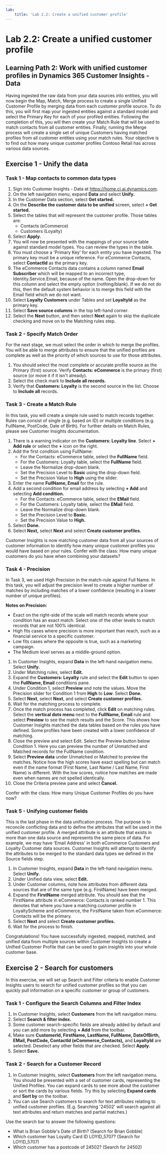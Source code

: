 ```yaml
---
lab:
    title: 'Lab 2.2: Create a unified customer profile'
---
```


# Lab 2.2: Create a unified customer profile

## Learning Path 2: Work with unified customer profiles in Dynamics 365 Customer Insights - Data

Having ingested the raw data from your data sources into entities, you will now begin the Map, Match, Merge process to create a single Unified Customer Profile by merging data from each customer profile source. To do this, you will first map your ingested entities against a standard model and select the Primary Key for each of your profiled entities. Following the completion of this, you will then create your Match Rule that will be used to match contacts from all customer entities. Finally, running the Merge process will create a single set of unique Customers having matched profiles from all customer entities using your match rules. Your objective is to find out how many unique customer profiles Contoso Retail has across various data sources.

## Exercise 1 - Unify the data

### Task 1 - Map contacts to common data types
1. Sign into Customer Insights - Data at https://home.ci.ai.dynamics.com.
2. On the left navigation menu, expand **Data** and select **Unify.**
3. In the Customer Data section, select **Get started.**
4. On the **Describe the customer data to be unified** screen, select **+ Get started.**
5. Select the tables that will represent the customer profile. Those tables are:
   - Contacts (eCommerce)
   - Customers (Loyalty)
6. Select **Apply.**
7. You will now be presented with the mappings of your source table against standard model types. You can review the types in the table.
8. You must choose a 'Primary Key' for each entity you have ingested. The primary key must be a unique reference. For eCommerce Contacts, select **ContactId** as the primary key.
9. The eCommerce Contacts data contains a column named **Email Subscriber** which will be mapped to an incorrect type, Identity.Service.Email, because of the name. Open the drop-down for this column and select the empty option (nothing/blank). If we do not do this, then the default system behavior is to merge this field with the Email field which we do not want.
10. Select **Loyalty Customers** under Tables and set **LoyaltyId** as the primary key.
11. Select **Save source columns** in the top left-hand corner.
12. Select the **Next** button, and then select **Next** again to skip the duplicate checking and move on to the Matching rules step.

### Task 2 - Specify Match Order
For the next stage, we must select the order in which to merge the profiles. You will be able to merge attributes to ensure that the unified profiles are complete as well as the priority of which sources to use for those attributes.
1. You should select the most complete or accurate profile source as the Primary (first) source. Verify **Contacts: eCommerce** is the primary (first) source (or move it if it isn't already).
2. Select the check mark to **Include all records.**
3. Verify that **Customers: Loyalty** is the second source in the list. Choose to **Include all** records.

### Task 3 - Create a Match Rule
In this task, you will create a simple rule used to match records together. Rules can consist of single (e.g. based on ID) or multiple conditions (e.g. FullName, PostCode, Date of Birth). For further details on Match Rules, please see Customer Insights documentation.
1. There is a warning indicator on the **Customers: Loyalty line**. Select **+ Add rule** or select the **+** icon on the right.
2. Add the first condition using FullName:
   - For the Contacts: eCommerce table, select the **FullName** field.
   - For the Customers: Loyalty table, select the **FullName** field.
   - Leave the Normalize drop-down blank.
   - Set the Precision Level to **Basic** using the drop-down field.
   - Set the Precision Value to **High** using the slider.
3. Enter the name **FullName, Email** for the rule.
4. Add a second condition for email address by selecting **+ Add** and selecting **Add condition.**
   - For the Contacts: eCommerce table, select the **EMail** field.
   - For the Customers: Loyalty table, select the **EMail** field.
   - Leave the Normalize drop-down blank.
   - Set the Precision Level to **Basic.**
   - Set the Precision Value to **High.**
5. Select **Done.**
6. Select **Next,** select **Next** and select **Create customer profiles.**

Customer Insights is now matching customer data from all your sources of customer information to identify how many unique customer profiles you would have based on your rules. Confer with the class: How many unique customers do you have when combining your datasets?

### Task 4 - Precision
In Task 3, we used High Precision in the match-rule against Full Name. In this task, you will adjust the precision level to create a higher number of matches by including matches of a lower confidence (resulting in a lower number of unique profiles).

**Notes on Precision:**
- Exact on the right-side of the scale will match records where your condition has an exact match. Select one of the other levels to match records that are not 100% identical.
- High fits cases where precision is more important than reach, such as a financial service to a specific customer.
- Low fits cases where the opposite is true, such as a marketing campaign.
- The Medium level serves as a middle-ground option.

1. In Customer Insights, expand **Data** in the left-hand navigation menu. Select **Unify.**
2. Under Matching rules, select **Edit.**
3. Expand the **Customers: Loyalty** rule and select the **Edit** button to open the **FullName, Email** conditions pane.
4. Under Condition 1, select **Preview** and note the values. Move the Precision slider for Condition 1 from **High** to **Low**. Select **Done.**
5. Select **Next**, select **Next**, and select **Create customer profiles.**
6. Wait for the matching process to complete.
7. Once the match process has completed, click **Edit** on matching rules. Select the **vertical dots menu** next to the **FullName, Email** rule and select **Preview** to see the match results and the Score. This shows how Customer Insights matched the data tables based on the rules you have defined. Some profiles have been created with a lower confidence of matching.
8. Close the preview and select Edit. Select the Preview button below Condition 1. Here you can preview the number of Unmatched and Matched records for the FullName condition.
9. Select **Preview data** under Unmatched or Matched to preview the matches. Notice how the high scores have exact spelling but can match even if the name format (First Name, Last Name / Last Name, First Name) is different. With the low scores, notice how matches are made even when names are not spelled identically.
10. Close the Criteria preview pane and select **Cancel.**

Confer with the class: How many Unique Customer Profiles do you have now?

### Task 5 - Unifying customer fields
This is the last phase in the data unification process. The purpose is to reconcile conflicting data and to define the attributes that will be used in the unified customer profile. A merged attribute is an attribute that exists in more than one data source and represents the same piece of data. For example, we may have ‘Email Address' in both eCommerce Customers and Loyalty Customer data sources. Customer Insights will attempt to identify the attributes to be merged to the standard data types we defined in the Source fields step.

1. In Customer Insights, expand **Data** in the left-hand navigation menu. Select **Unify.**
2. Under Unified data view, select **Edit.**
3. Under Customer columns, note how attributes from different data sources that are of the same type (e.g. FirstName) have been merged.
4. Expand the **FirstName** merged attribute. You should see that the FirstName attribute in eCommerce: Contacts is ranked number 1. This denotes that where you have a matching customer profile in LoyaltyScheme and eCommerce, the FirstName taken from eCommerce: Contacts will be the primary.
9. Select **Next** and select **Create customer profiles.**
10. Wait for the process to finish.

Congratulations! You have successfully ingested, mapped, matched, and unified data from multiple sources within Customer Insights to create a Unified Customer Profile that can be used to gain insights into your whole customer base.

## Exercise 2 - Search for customers
In this exercise, we will set up Search and Filter criteria to enable Customer Insights users to search for unified customer profiles so that you can quickly pull information on a specific customer or group of customers.

### Task 1 - Configure the Search Columns and Filter Index
1. In Customer Insights, select **Customers** from the left navigation menu.
2. Select **Search & filter index.**
3. Some customer search-specific fields are already added by default and you can add more by selecting **+ Add** from the toolbar.
4. Make sure **CustomerId, FirstName, LastName, FullName, DateOfBirth, EMail, PostCode, ContactId (eCommerce_Contacts),** and **LoyaltyId** are selected. Deselect any other fields that are checked. Select **Apply.**
5. Select **Save.**

### Task 2 - Search for a Customer Record
1. In Customer Insights, select **Customers** from the left navigation menu. You should be presented with a set of customer cards, representing the Unified Profiles. You can expand cards to see more about the customer or sort the cards by various fields. Try this by selecting **Expand cards** and **Sort by** on the toolbar.
2. You can use Search customers to search for text attributes relating to unified customer profiles. (E.g. Searching '24502' will search against all text attributes and return matches and partial matches.)

Use the search bar to answer the following questions:
- What is Brian Gobble's Date of Birth? (Search for Brian Gobble)
- Which customer has Loyalty Card ID LOYID_5707? (Search for LOYID_5707)
- Which customer has a postcode of 24502? (Search for 24502)
